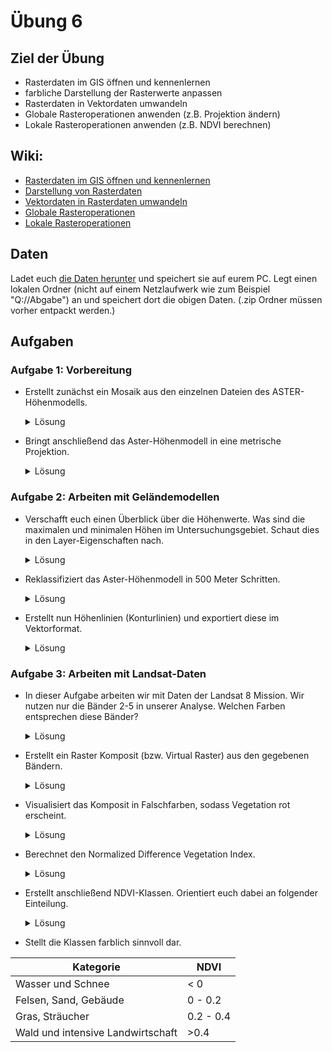 # Übung 6
## Ziel der Übung
* Rasterdaten im GIS öffnen und kennenlernen
* farbliche Darstellung der Rasterwerte anpassen
* Rasterdaten in Vektordaten umwandeln
* Globale Rasteroperationen anwenden (z.B. Projektion ändern)
* Lokale Rasteroperationen anwenden (z.B. NDVI berechnen)

## Wiki:
* [Rasterdaten im GIS öffnen und kennenlernen](/content/gis/exercise_6/qgis-Layer-Konzept)
* [Darstellung von Rasterdaten](/content/gis/exercise_6/qgis-Rasterdarstellung)
* [Vektordaten in Rasterdaten umwandeln](/content/gis/exercise_6/qgis-Konvertierung)
* [Globale Rasteroperationen](/content/gis/exercise_6/qgis-Globale-Funktionen)
* [Lokale Rasteroperationen](/content/gis/exercise_6/qgis-Lokale-Funktionen)

## Daten
Ladet euch [die Daten herunter](https://courses.gistools.geog.uni-heidelberg.de/giscience/gis-einfuehrung/-/raw/master/exercise_06/exercise_06_data.zip) und speichert sie auf eurem PC. Legt einen lokalen Ordner (nicht auf einem Netzlaufwerk wie zum Beispiel "Q://Abgabe") an und speichert dort die obigen Daten. (.zip Ordner müssen vorher entpackt werden.)

## Aufgaben
### Aufgabe 1: Vorbereitung
* Erstellt zunächst ein Mosaik aus den einzelnen Dateien des ASTER-Höhenmodells.

  <details>
  <summary>Lösung</summary>
    <br/>
    <ul>
    <li>
    Wählt die Funktion <b>Merge</b> aus und gebt die vier Aster-Raster dort als <i>Input</i> ein.

     </ul>
    <br/><br/>

  </details>

* Bringt anschließend das Aster-Höhenmodell in eine metrische Projektion.


  <details>
  <summary>Lösung</summary>
    <br/>
    <ul>
    <li>
    Funktion <b>Warp (reproject)</b> mit z.B. EPSG:32636 - WGS 84 / UTM zone 36N anwenden.

     </ul>
    <br/><br/>

  </details>


### Aufgabe 2: Arbeiten mit Geländemodellen
* Verschafft euch einen Überblick über die Höhenwerte. Was sind die maximalen und minimalen Höhen im Untersuchungsgebiet. Schaut dies in den Layer-Eigenschaften nach.

  <details>
  <summary>Lösung</summary>
    <br/>
    <ul>
    <li>
    Die Höhenwerte können entweder im Layers-Fenster direkt unter dem Layernamen gesehen werden, ansonsten kann mit Rechtsklick auf den Layer -> Properties -> Information und dann unter <i>Bands</i> der Min- und Max-Wert eingesehen werden. Es kann auch die Funktion <b>raster layer statistics</b> genutzt werden.

     </ul>
    <br/><br/>

  </details>

* Reklassifiziert das Aster-Höhenmodell in 500 Meter Schritten.

  <details>
  <summary>Lösung</summary>
    <br/>
    <ul>
    <li>
    Funktion <b>Reclassify by table</b> auf den reprojezierten Layer anwenden. In die Tabelle zehn Spalten einfügen nach diesem Muster: <br>
    |0|500|1<br>
    |500|1000|2 <br>
    |1000|1500|3<br>
    ...

     </ul>
    <br/><br/>

  </details>

* Erstellt nun Höhenlinien (Konturlinien) und exportiert diese im Vektorformat.

  <details>
  <summary>Lösung</summary>
    <br/>
    <ul>
    <li>
    Funktion <b>Contour</b> auswählen. Bei <i>Interval between contour lines</i> 1 eingeben.

     </ul>
    <br/><br/>

  </details>


### Aufgabe 3: Arbeiten mit Landsat-Daten
* In dieser Aufgabe arbeiten wir mit Daten der Landsat 8 Mission. Wir nutzen nur die Bänder 2-5 in unserer Analyse. Welchen Farben entsprechen diese Bänder?

  <details>
  <summary>Lösung</summary>
    <br/>
    <ul>
    <li>
    Nachschauen auf der offiziellen Seite der NASA (https://landsat.gsfc.nasa.gov/satellites/landsat-8/landsat-8-bands/) zeigt: Band 2 = Blau, Band 3 = Grün, Band 4 = Rot, Band 5 = Nahes Infrarot.

     </ul>
    <br/><br/>

  </details>

* Erstellt ein Raster Komposit (bzw. Virtual Raster) aus den gegebenen Bändern.

  <details>
  <summary>Lösung</summary>
    <br/>
    <ul>
    <li>
    Funktion <b>Build virtual raster</b> auswählen. Die Landsat-Layer als <i>Input layers</i> wählen und bei <i>Resolution</i> Highest wählen. Haken setzen bei <i>Place each input file into a seperate layer</i>.

     </ul>
    <br/><br/>

  </details>

* Visualisiert das Komposit in Falschfarben, sodass Vegetation rot erscheint.

  <details>
  <summary>Lösung</summary>
    <br/>
    <ul>
    <li>
    Rechtsklick auf den virtuellen Raster -> Properties -> Symbology
    <li>
    Bei <i>Render type</i> Multiband color auswählen und anschließend für <i>Red band</i> Near Infrared (Band 4), für <i>Green band</i> Red (Band 3) und für <i>Blue band</i> Green (Band 2) auswählen.

     </ul>
    <br/><br/>

  </details>

* Berechnet den Normalized Difference Vegetation Index.

  <details>
  <summary>Lösung</summary>
    <br/>
    <ul>
    <li>
    Formel: NDVI = (NIR - Rot) / (NIR + Rot) für dieses Raster bedeutet das NDVI = (Band 4 - Band 3) / (Band 4 + Band 3)
    <li>
    Öffne den <b>Raster Calculator</b> und gib folgende Formel ein:  '( "Virtual@4" - "Virtual@3" )  /  ( "Virtual@4" + "Virtual@3" )'.

     </ul>
    <br/><br/>

  </details>

* Erstellt anschließend NDVI-Klassen. Orientiert euch dabei an folgender Einteilung.

  <details>
  <summary>Lösung</summary>
    <br/>
    <ul>
    <li>
    Nutze die Funktion <b>Reclassify by table</b> und gebt als die <i>Reclassification table</i> folgende Spalten ein: <br>
    |-1|0|1|<br>
    |0|0.2|2|<br>
    |0.2|0.4|3|<br>
    |0.4|1|4|

     </ul>
    <br/><br/>

  </details>

* Stellt die Klassen farblich sinnvoll dar.

| Kategorie | NDVI |
| --- | --- |
|Wasser und Schnee| < 0 |
| Felsen, Sand, Gebäude | 0 - 0.2 |
| Gras, Sträucher | 0.2 - 0.4 |
| Wald und intensive Landwirtschaft | >0.4 |
